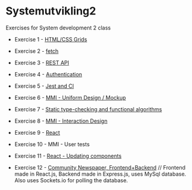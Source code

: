 # Systemutvikling2
Exercises for System development 2 class

* Exercise 1 - [HTML/CSS Grids](./Øving1)

* Exercise 2 - [fetch](./Øving2)

* Exercise 3 - [REST API](./Øving3)

* Exercise 4 - [Authentication](./Øving4)

* Exercise 5 - [Jest and CI](./Øving5)

* Exercise 6 - [MMI - Uniform Design / Mockup](./Øving6)

* Exercise 7 - [Static type-checking and functional algorithms](./Øving7)

* Exercise 8 - [MMI - Interaction Design](./Øving8)

* Exercise 9 - [React](./Øving9)

* Exercise 10 - MMI - User tests

* Exercise 11 - [React - Updating components](./Øving11)

* Exercise 12 - [Community Newspaper, Frontend+Backend](https://github.com/ericyounger/NTNU-Courses_and_projects/tree/main/Projects/second-year/System_development2-News_site) // Frontend made in React.js, Backend made in Express.js, uses MySql database. Also uses Sockets.io for polling the database.

